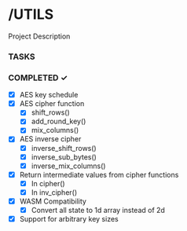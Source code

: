 # /UTILS

Project Description

### TASKS

### COMPLETED ✓

- [x] AES key schedule
- [x] AES cipher function
  - [x] shift_rows()
  - [x] add_round_key()
  - [x] mix_columns()
- [x] AES inverse cipher
  - [x] inverse_shift_rows()
  - [x] inverse_sub_bytes()
  - [x] inverse_mix_columns()
- [x] Return intermediate values from cipher functions
  - [x] In cipher()
  - [x] In inv_cipher()
- [x] WASM Compatibility
  - [x] Convert all state to 1d array instead of 2d
- [x] Support for arbitrary key sizes
